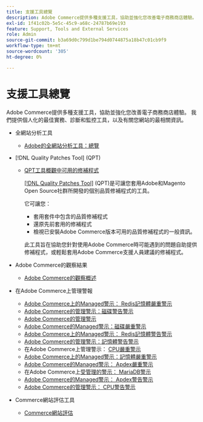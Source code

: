 ```yaml
---
title: 支援工具總覽
description: Adobe Commerce提供多種支援工具，協助並強化您改善電子商務商店體驗。 我們提供個人化的最佳實務、診斷和監控工具，以及有關您網站的最相關資訊。
exl-id: 1f41c02b-5e5c-45c9-a68c-24787b69e193
feature: Support, Tools and External Services
role: Admin
source-git-commit: b3a69d0c799d1be794d0744875a18b47c01cb9f9
workflow-type: tm+mt
source-wordcount: '305'
ht-degree: 0%

---
```


# 支援工具總覽

Adobe Commerce提供多種支援工具，協助並強化您改善電子商務商店體驗。 我們提供個人化的最佳實務、診斷和監控工具，以及有關您網站的最相關資訊。

* 全網站分析工具

   * [Adobe的全網站分析工具：總覽](https://experienceleague.adobe.com/zh-hant/docs/commerce-operations/tools/site-wide-analysis-tool/intro)

* [!DNL Quality Patches Tool] (QPT)

   * [QPT工具概觀中可用的修補程式](https://experienceleague.adobe.com/zh-hant/docs/commerce-operations/tools/quality-patches-tool/patches-available-in-qpt/patches-available-in-qpt-tool-overview)

     [[!DNL Quality Patches Tool]](https://github.com/magento/quality-patches) (QPT)是可讓您套用Adobe和Magento Open Source社群所開發的個別品質修補程式的工具。

     它可讓您：

      * 套用套件中包含的品質修補程式
      * 還原先前套用的修補程式
      * 檢視已安裝Adobe Commerce版本可用的品質修補程式的一般資訊。

     此工具旨在協助您針對使用Adobe Commerce時可能遇到的問題自助提供修補程式，或輕鬆套用Adobe Commerce支援人員建議的修補程式。

* Adobe Commerce的觀察結果

   * [Adobe Commerce的觀察概述](https://experienceleague.adobe.com/zh-hant/docs/commerce-operations/tools/observation-for-adobe-commerce/intro)

* 在Adobe Commerce上管理警報
   * [Adobe Commerce上的Managed警示： Redis記憶體嚴重警示](https://experienceleague.adobe.com/zh-hant/docs/commerce-operations/tools/managed-alerts-for-adobe-commerce/managed-alerts-on-magento-commerce-redis-memory-critical-alert)
   * [Adobe Commerce的管理警示：磁碟警告警示](https://experienceleague.adobe.com/zh-hant/docs/commerce-operations/tools/managed-alerts-for-adobe-commerce/managed-alerts-for-magento-commerce-disk-warning-alert)
   * [Adobe Commerce的管理警示](https://experienceleague.adobe.com/zh-hant/docs/commerce-operations/tools/managed-alerts-for-adobe-commerce/managed-alerts-for-magento-commerce)
   * [Adobe Commerce的Managed警示：磁碟嚴重警示](https://experienceleague.adobe.com/zh-hant/docs/commerce-operations/tools/managed-alerts-for-adobe-commerce/managed-alerts-for-magento-commerce-disk-critical-alert)
   * [Adobe Commerce上的Managed警示： Redis記憶體警告警示](https://experienceleague.adobe.com/zh-hant/docs/commerce-operations/tools/managed-alerts-for-adobe-commerce/managed-alerts-on-magento-commerce-redis-memory-warning-alert)
   * [Adobe Commerce的管理警示：記憶體警告警示](https://experienceleague.adobe.com/zh-hant/docs/commerce-operations/tools/managed-alerts-for-adobe-commerce/managed-alerts-for-magento-commerce-memory-warning-alert)
   * 在Adobe Commerce上管理警示： [CPU嚴重警示](https://experienceleague.adobe.com/zh-hant/docs/commerce-operations/tools/managed-alerts-for-adobe-commerce/managed-alerts-on-magento-commerce-cpu-critical-alert)
   * [Adobe Commerce上的Managed警示：記憶體嚴重警示](https://experienceleague.adobe.com/zh-hant/docs/commerce-operations/tools/managed-alerts-for-adobe-commerce/managed-alerts-on-magento-commerce-memory-critical-alert)
   * [Adobe Commerce的Managed警示： Apdex嚴重警示](https://experienceleague.adobe.com/zh-hant/docs/commerce-operations/tools/managed-alerts-for-adobe-commerce/managed-alerts-for-magento-commerce-apdex-critical-alert)
   * 在Adobe Commerce上[受管理的警示： MariaDB警示](https://experienceleague.adobe.com/zh-hant/docs/commerce-operations/tools/managed-alerts-for-adobe-commerce/managed-alerts-on-magento-commerce-mariadb-alerts)
   * [Adobe Commerce的Managed警示： Apdex警告警示](https://experienceleague.adobe.com/zh-hant/docs/commerce-operations/tools/managed-alerts-for-adobe-commerce/managed-alerts-for-magento-commerce-apdex-warning-alert)
   * [Adobe Commerce的管理警示： CPU警告警示](https://experienceleague.adobe.com/zh-hant/docs/commerce-operations/tools/managed-alerts-for-adobe-commerce/managed-alerts-for-magento-commerce-cpu-warning-alert)
* Commerce網站評估工具
   * [Commerce網站評估](https://experienceleague.adobe.com/tools/commerce-site-assessment/index.html?lang=zh-Hant)
